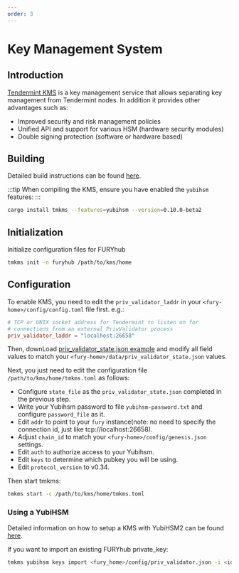 ```yaml
---
order: 3
---
```


# Key Management System

## Introduction

[Tendermint KMS](https://github.com/iqlusioninc/tmkms) is a key management service that allows separating key management from Tendermint nodes. In addition it provides other advantages such as:

- Improved security and risk management policies
- Unified API and support for various HSM (hardware security modules)
- Double signing protection (software or hardware based)

## Building

Detailed build instructions can be found [here](https://github.com/iqlusioninc/tmkms#installation).

:::tip
When compiling the KMS, ensure you have enabled the `yubihsm` features:
:::

```bash
cargo install tmkms --features=yubihsm --version=0.10.0-beta2
```

## Initialization

Initialize configuration files for FURYhub

```bash
tmkms init -n furyhub /path/to/kms/home
```

## Configuration

To enable KMS, you need to edit the `priv_validator_laddr` in your `<fury-home>/config/config.toml` file first. e.g.:

```toml
# TCP or UNIX socket address for Tendermint to listen on for
# connections from an external PrivValidator process
priv_validator_laddr = "localhost:26658"
```

Then, downLoad [priv_validator_state.json example](https://github.com/tessornetwork/furyhub/blob/master/docs/tools/priv_validator_state.json) and modify all field values to match your `<fury-home>/data/priv_validator_state.json` values.

Next, you just need to edit the configuration file `/path/to/kms/home/tmkms.toml` as follows:

- Configure `state_file` as the `priv_validator_state.json` completed in the previous step.
- Write your Yubihsm password to file `yubihsm-password.txt` and configure `password_file` as it.
- Edit `addr` to point to your `fury` instance(note: no need to specify the connection id, just like tcp://localhost:26658).
- Adjust `chain_id` to match your `<fury-home>/config/genesis.json` settings.
- Edit `auth` to authorize access to your Yubihsm.
- Edit `keys` to determine which pubkey you will be using.
- Edit `protocol_version` to v0.34.

Then start tmkms:

```bash
tmkms start -c /path/to/kms/home/tmkms.toml
```

### Using a YubiHSM

Detailed information on how to setup a KMS with YubiHSM2 can be found [here](https://github.com/iqlusioninc/tmkms/blob/master/README.yubihsm.md).

If you want to import an existing FURYhub private_key:

```bash
tmkms yubihsm keys import <fury_home>/config/priv_validator.json -i <id> -t json -c /path/to/kms/home/tmkms.toml
```
